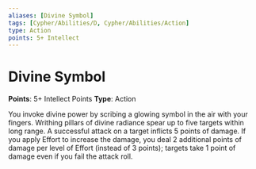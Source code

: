 ```yaml
---
aliases: [Divine Symbol]
tags: [Cypher/Abilities/D, Cypher/Abilities/Action]
type: Action
points: 5+ Intellect
---
```


# Divine Symbol

**Points**: 5+ Intellect Points
**Type**: Action

You invoke divine power by scribing a glowing symbol in the air with your fingers. Writhing pillars of divine radiance spear up to five targets within long range. A successful attack on a target inflicts 5 points of damage. If you apply Effort to increase the damage, you deal 2 additional points of damage per level of Effort (instead of 3 points); targets take 1 point of damage even if you fail the attack roll.
